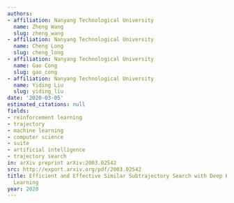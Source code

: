 ```yaml
---
authors:
- affiliation: Nanyang Technological University
  name: Zheng Wang
  slug: zheng_wang
- affiliation: Nanyang Technological University
  name: Cheng Long
  slug: cheng_long
- affiliation: Nanyang Technological University
  name: Gao Cong
  slug: gao_cong
- affiliation: Nanyang Technological University
  name: Yiding Liu
  slug: yiding_liu
date: '2020-03-05'
estimated_citations: null
fields:
- reinforcement learning
- trajectory
- machine learning
- computer science
- suite
- artificial intelligence
- trajectory search
in: arXiv preprint arXiv:2003.02542
src: http://export.arxiv.org/pdf/2003.02542
title: Efficient and Effective Similar Subtrajectory Search with Deep Reinforcement
  Learning
year: 2020
---
```

